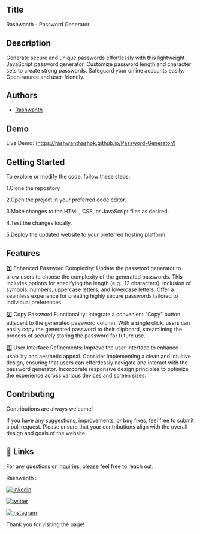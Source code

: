 
## Title

Rashwanth - Password Generator
## Description 

Generate secure and unique passwords effortlessly with this lightweight JavaScript password generator. Customize password length and character sets to create strong passwords. Safeguard your online accounts easily. Open-source and user-friendly.
## Authors

- [Rashwanth](https://github.com/rashwanthashok) 


## Demo

Live Demo:
    (https://rashwanthashok.github.io/Password-Generator/)
    
## Getting Started

To explore or modify the code, follow these steps:

1.Clone the repository

2.Open the project in your preferred code editor.

3.Make changes to the HTML, CSS, or JavaScript files as desired.

4.Test the changes locally.

5.Deploy the updated website to your preferred hosting platform.


## Features

1️⃣ Enhanced Password Complexity: Update the password generator to allow users to choose the complexity of the generated passwords. This includes options for specifying the length (e.g., 12 characters), inclusion of symbols, numbers, uppercase letters, and lowercase letters. Offer a seamless experience for creating highly secure passwords tailored to individual preferences.

2️⃣ Copy Password Functionality: Integrate a convenient "Copy" button adjacent to the generated password column. With a single click, users can easily copy the generated password to their clipboard, streamlining the process of securely storing the password for future use.

3️⃣ User Interface Refinements: Improve the user interface to enhance usability and aesthetic appeal. Consider implementing a clean and intuitive design, ensuring that users can effortlessly navigate and interact with the password generator. Incorporate responsive design principles to optimize the experience across various devices and screen sizes.


## Contributing

Contributions are always welcome!

If you have any suggestions, improvements, or bug fixes, feel free to submit a pull request. Please ensure that your contributions align with the overall design and goals of the website. 


## 🔗 Links

For any questions or inquiries, please feel free to reach out. 

Rashwanth :

[![linkedin](https://img.shields.io/badge/linkedin-0A66C2?style=for-the-badge&logo=linkedin&logoColor=white)](www.linkedin.com/in/rashwanth-ashok)


[![twitter](https://img.shields.io/badge/twitter-1DA1F2?style=for-the-badge&logo=twitter&logoColor=white)](https://twitter.com/AshokRashwanth)

[![instagram](https://img.shields.io/badge/instagram-E4405F?style=for-the-badge&logo=instagram&logoColor=white)](https://www.instagram.com/rashwanthashok/)

Thank you for visiting the page!
